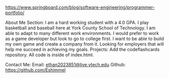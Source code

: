 
https://www.springboard.com/blog/software-engineering/programmer-portfolio/

About Me Section:
I am a hard working student with a 4.0 GPA. I play basketball and baseball here at York County School of Technology. I am able to adapt to many different work environments. I would prefer to work as a game developer but look to go to college first. I want to be able to build my own game and create a company from it. Looking for employers that will help me succeed in achieving my goals.
Projects:
Add the codeflashcards repository. All code is inside of index.html.

Contact Me: 
Email: ethan2023851@live.ytech.edu
Github: https://github.com/Eshimmel
